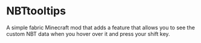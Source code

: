 # NBTtooltips

A simple fabric Minecraft mod that adds a feature that allows you to see the custom NBT data when you hover over it and press your shift key.